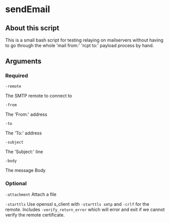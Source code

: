 # sendEmail

## About this script

This is a small bash script for testing relaying on mailservers without having to go through the whole 'mail from:' 'rcpt to:' payload process by hand. 


## Arguments

### Required

`-remote`

  The SMTP remote to connect to

`-from`

  The 'From:' address

`-to`

  The 'To:' address

`-subject`

  The 'Subject:' line

`-body`

  The message Body

### Optional

`-attachment`
  Attach a file

`-starttls`
  Use openssl s_client with `-starttls smtp` and `-crlf` for the remote.
  Includes `-verify_return_error` which will error and exit if we cannot verify the remote certificate.
